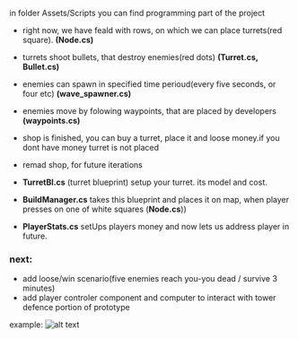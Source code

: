 in folder Assets/Scripts you can find programming part of the project
- right now, we have feald with rows, on which we can place turrets(red square). **(Node.cs)**
- turrets shoot bullets, that destroy enemies(red dots) **(Turret.cs, Bullet.cs)**
- enemies can spawn in specified time perioud(every five seconds, or four etc) **(wave_spawner.cs)**
- enemies move by folowing waypoints, that are placed by developers **(waypoints.cs)**

- shop is finished, you can buy a turret, place it and loose money.if you dont have money turret is not placed
- remad shop, for future iterations
- **TurretBl.cs** (turret blueprint) setup your turret. its model and cost. 
- **BuildManager.cs** takes this blueprint and places it on map, when player presses on one of white squares (**Node.cs**))
- **PlayerStats.cs** setUps players money and now lets us address player in future. 

### next: 
- add loose/win scenario(five enemies reach you-you dead / survive 3 minutes)
- add player controler component and computer to interact with tower defence portion of prototype


example:
![alt text](https://github.com/Bessonica/towerDefPrototype/blob/master/Assets/ImagesGit/example.PNG)
